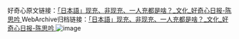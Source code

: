 好奇心原文链接：[「日本語」现充、非现充、一人充都是啥？_文化_好奇心日报-陈思吟 ](https://www.qdaily.com/articles/5850.html)
WebArchive归档链接：[「日本語」现充、非现充、一人充都是啥？_文化_好奇心日报-陈思吟 ](http://web.archive.org/web/20190623165557/https://www.qdaily.com/articles/5850.html)
![image](http://ww3.sinaimg.cn/large/007d5XDply1g3w98n2xtrj30u036o1kx)